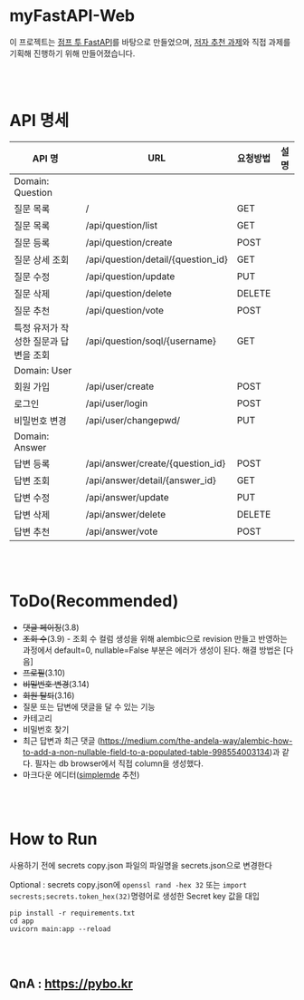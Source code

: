 # myFastAPI-Web

이 프로젝트는 [점프 투 FastAPI](https://wikidocs.net/book/8531)를 바탕으로 만들었으며,
[저자 추천 과제](https://wikidocs.net/177232)와 직접 과제를 기획해 진행하기 위해 만들어졌습니다.

<br/>
<br/>

# API 명세
| API 명| URL| 요청방법| 설명 |
|---|---|---|---|
|Domain: Question|
|질문 목록|/|GET||
|질문 목록|/api/question/list|GET||Paginated 질문 목록 조회
|질문 등록|/api/question/create|POST||
|질문 상세 조회|/api/question/detail/{question_id}|GET||
|질문 수정|/api/question/update|PUT||
|질문 삭제|/api/question/delete|DELETE||
|질문 추천|/api/question/vote|POST||
|특정 유저가 작성한 질문과 답변을 조회|/api/question/soql/{username}|GET||
|Domain: User|
|회원 가입|/api/user/create|POST||
|로그인|/api/user/login|POST||
|비밀번호 변경|/api/user/changepwd/|PUT||
|Domain: Answer|
|답변 등록|/api/answer/create/{question_id}|POST||
|답변 조회|/api/answer/detail/{answer_id}|GET||
|답변 수정|/api/answer/update|PUT||
|답변 삭제|/api/answer/delete|DELETE||
|답변 추천|/api/answer/vote|POST||

<br/>
<br/>

# ToDo(Recommended)
* ~~댓글 페이징~~(3.8)
* ~~조회 수~~(3.9) - 조회 수 컬럼 생성을 위해 alembic으로 revision 만들고 반영하는 과정에서 default=0, nullable=False 부분은 에러가 생성이 된다. 해결 방법은 [다음]
* ~~프로필~~(3.10)
* ~~비밀번호 변경~~(3.14)
* ~~회원 탈퇴~~(3.16)
* 질문 또는 답변에 댓글을 달 수 있는 기능
* 카테고리
* 비밀번호 찾기
* 최근 답변과 최근 댓글
(https://medium.com/the-andela-way/alembic-how-to-add-a-non-nullable-field-to-a-populated-table-998554003134)과 같다. 필자는 db browser에서 직접 column을 생성했다.
* 마크다운 에디터([simplemde](simplemde.com) 추천)

<br/>
<br/>

# How to Run
사용하기 전에 secrets copy.json 파일의 파일명을 secrets.json으로 변경한다

Optional : secrets copy.json에 ```openssl rand -hex 32``` 또는 ```import secrests;secrets.token_hex(32)```명령어로 생성한 Secret key 값을 대입
```
pip install -r requirements.txt
cd app
uvicorn main:app --reload
```

<br/>
<br/>

## QnA : https://pybo.kr